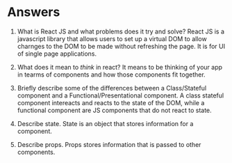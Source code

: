 # Answers

1.  What is React JS and what problems does it try and solve?
React JS is a javascript library that allows users to set up a 
virtual DOM to allow charnges to the DOM to be made without refreshing the page.
It is for UI of single page applications.


1.  What does it mean to _think_ in react?
It means to be thinking of your app in tearms of components and how those components fit together.

1.  Briefly describe some of the differences between a Class/Stateful component and a Functional/Presentational component.
A class stateful component intereacts and reacts to the state of the DOM, while a
functional component are JS components that do not react to state.

1.  Describe state.
State is an object that stores information for a component.


1.  Describe props.
Props stores information that is passed to other components.